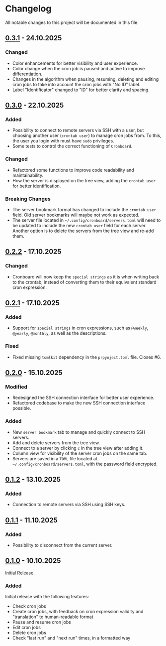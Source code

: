 # Changelog

All notable changes to this project will be documented in this file.

## [0.3.1] - 24.10.2025

### Changed

- Color enhancements for better visibility and user experience.
- Color change when the cron job is paused and active to improve differentiation.
- Changes in the algorithm when pausing, resuming, deleting and editing cron jobs to take into account the cron jobs with "No ID" label.
- Label "Identificator" changed to "ID" for better clarity and spacing.

## [0.3.0] - 22.10.2025

### Added

- Possibility to connect to remote servers via SSH with a user, but choosing another user (`crontab user`) to manage cron jobs from. To this, the user you login with must have `sudo` privileges.
- Some tests to control the correct functioning of `Cronboard`.

### Changed

- Refactored some functions to improve code readability and maintainability.
- How the server is displayed on the tree view, adding the `crontab user` for better identification.

### Breaking Changes

- The server bookmark format has changed to include the `crontab user` field. Old server bookmarks will maybe not work as expected.
- The server file located in `~/.config/cronboard/servers.toml` will need to be updated to include the new `crontab user` field for each server. Another option is to delete the servers from the tree view and re-add them.

## [0.2.2] - 17.10.2025

### Changed

- Cronboard will now keep the `special strings` as it is when writing back to the crontab, instead of converting them to their equivalent standard cron expression.

## [0.2.1] - 17.10.2025

### Added

- Support for `special strings` in cron expressions, such as `@weekly`, `@yearly`, `@monthly`, as well as the descriptions.

### Fixed

- Fixed missing `tomlkit` dependency in the `prpyoject.toml` file. Closes #6.

## [0.2.0] - 15.10.2025

### Modified

- Redesigned the SSH connection interface for better user experience.
- Refactored codebase to make the new SSH connection interface possible.

### Added

- New `server bookmark` tab to manage and quickly connect to SSH servers.
- Add and delete servers from the tree view.
- Connect to a server by clicking `c` in the tree view after adding it.
- Column view for visibility of the server cron jobs on the same tab.
- Servers are saved in a `TOML` file located at `~/.config/cronboard/servers.toml`, with the password field encrypted.

## [0.1.2] - 13.10.2025

### Added

- Connection to remote servers via SSH using SSH keys.

## [0.1.1] - 11.10.2025

### Added

- Possibility to disconnect from the current server.

## [0.1.0] - 10.10.2025

Initial Release.

### Added

Initial release with the following features:

- Check cron jobs
- Create cron jobs, with feedback on cron expression validity and "translation" to human-readable format
- Pause and resume cron jobs
- Edit cron jobs
- Delete cron jobs
- Check "last run" and "next run" times, in a formatted way

[0.3.1]: https://github.com/antoniorodr/cronboard/releases/tag/v0.3.1
[0.3.0]: https://github.com/antoniorodr/cronboard/releases/tag/v0.3.0
[0.2.2]: https://github.com/antoniorodr/cronboard/releases/tag/v0.2.2
[0.2.1]: https://github.com/antoniorodr/cronboard/releases/tag/v0.2.1
[0.2.0]: https://github.com/antoniorodr/cronboard/releases/tag/v0.2.0
[0.1.2]: https://github.com/antoniorodr/cronboard/releases/tag/v0.1.2
[0.1.1]: https://github.com/antoniorodr/cronboard/releases/tag/v0.1.1
[0.1.0]: https://github.com/antoniorodr/cronboard/releases/tag/v0.1.0
